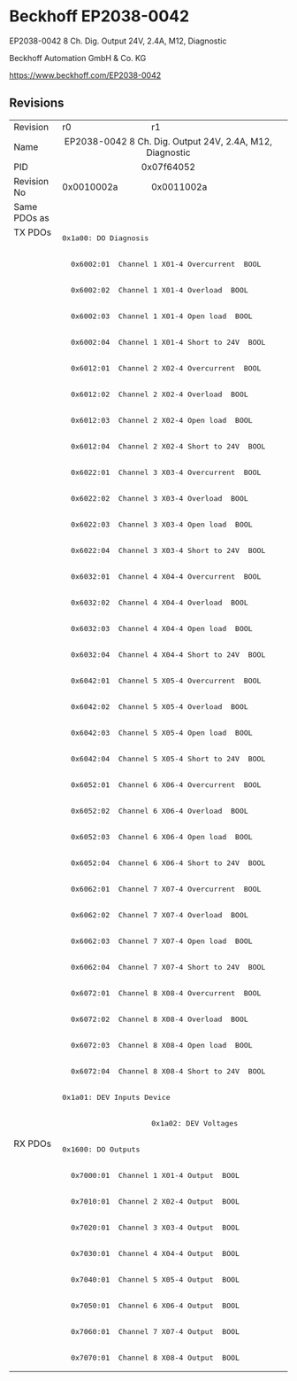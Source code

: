 # Beckhoff EP2038-0042

EP2038-0042 8 Ch. Dig. Output 24V, 2.4A, M12, Diagnostic

Beckhoff Automation GmbH & Co. KG

https://www.beckhoff.com/EP2038-0042

## Revisions
<table>
<tr >
<td>Revision</td>
<td><div class="foo">r0</div></td>
<td><div class="foo">r1</div></td>
</tr>
<tr >
<td>Name</td>
<td colspan=2 align="center"><div class="foo">EP2038-0042 8 Ch. Dig. Output 24V, 2.4A, M12, Diagnostic</div></td>
</tr>
<tr >
<td>PID</td>
<td colspan=2 align="center"><div class="foo">0x07f64052</div></td>
</tr>
<tr >
<td>Revision No</td>
<td>0x0010002a</td>
<td>0x0011002a</td>
</tr>
<tr >
<td>Same PDOs as</td>
<td colspan=2 align="center"></td>
</tr>
<tr class="txpdo pdosection">
<td rowspan=35 valign=top>TX PDOs</td>
<td colspan=2 align="left"><pre>0x1a00: DO Diagnosis</pre></td>
<td></td>
</tr>
<tr class="txpdo">
<td colspan=2 align="left"><pre>  0x6002:01  Channel 1 X01-4 Overcurrent  BOOL</pre></td>
</tr>
<tr class="txpdo">
<td colspan=2 align="left"><pre>  0x6002:02  Channel 1 X01-4 Overload  BOOL</pre></td>
</tr>
<tr class="txpdo">
<td colspan=2 align="left"><pre>  0x6002:03  Channel 1 X01-4 Open load  BOOL</pre></td>
</tr>
<tr class="txpdo">
<td colspan=2 align="left"><pre>  0x6002:04  Channel 1 X01-4 Short to 24V  BOOL</pre></td>
</tr>
<tr class="txpdo">
<td colspan=2 align="left"><pre>  0x6012:01  Channel 2 X02-4 Overcurrent  BOOL</pre></td>
</tr>
<tr class="txpdo">
<td colspan=2 align="left"><pre>  0x6012:02  Channel 2 X02-4 Overload  BOOL</pre></td>
</tr>
<tr class="txpdo">
<td colspan=2 align="left"><pre>  0x6012:03  Channel 2 X02-4 Open load  BOOL</pre></td>
</tr>
<tr class="txpdo">
<td colspan=2 align="left"><pre>  0x6012:04  Channel 2 X02-4 Short to 24V  BOOL</pre></td>
</tr>
<tr class="txpdo">
<td colspan=2 align="left"><pre>  0x6022:01  Channel 3 X03-4 Overcurrent  BOOL</pre></td>
</tr>
<tr class="txpdo">
<td colspan=2 align="left"><pre>  0x6022:02  Channel 3 X03-4 Overload  BOOL</pre></td>
</tr>
<tr class="txpdo">
<td colspan=2 align="left"><pre>  0x6022:03  Channel 3 X03-4 Open load  BOOL</pre></td>
</tr>
<tr class="txpdo">
<td colspan=2 align="left"><pre>  0x6022:04  Channel 3 X03-4 Short to 24V  BOOL</pre></td>
</tr>
<tr class="txpdo">
<td colspan=2 align="left"><pre>  0x6032:01  Channel 4 X04-4 Overcurrent  BOOL</pre></td>
</tr>
<tr class="txpdo">
<td colspan=2 align="left"><pre>  0x6032:02  Channel 4 X04-4 Overload  BOOL</pre></td>
</tr>
<tr class="txpdo">
<td colspan=2 align="left"><pre>  0x6032:03  Channel 4 X04-4 Open load  BOOL</pre></td>
</tr>
<tr class="txpdo">
<td colspan=2 align="left"><pre>  0x6032:04  Channel 4 X04-4 Short to 24V  BOOL</pre></td>
</tr>
<tr class="txpdo">
<td colspan=2 align="left"><pre>  0x6042:01  Channel 5 X05-4 Overcurrent  BOOL</pre></td>
</tr>
<tr class="txpdo">
<td colspan=2 align="left"><pre>  0x6042:02  Channel 5 X05-4 Overload  BOOL</pre></td>
</tr>
<tr class="txpdo">
<td colspan=2 align="left"><pre>  0x6042:03  Channel 5 X05-4 Open load  BOOL</pre></td>
</tr>
<tr class="txpdo">
<td colspan=2 align="left"><pre>  0x6042:04  Channel 5 X05-4 Short to 24V  BOOL</pre></td>
</tr>
<tr class="txpdo">
<td colspan=2 align="left"><pre>  0x6052:01  Channel 6 X06-4 Overcurrent  BOOL</pre></td>
</tr>
<tr class="txpdo">
<td colspan=2 align="left"><pre>  0x6052:02  Channel 6 X06-4 Overload  BOOL</pre></td>
</tr>
<tr class="txpdo">
<td colspan=2 align="left"><pre>  0x6052:03  Channel 6 X06-4 Open load  BOOL</pre></td>
</tr>
<tr class="txpdo">
<td colspan=2 align="left"><pre>  0x6052:04  Channel 6 X06-4 Short to 24V  BOOL</pre></td>
</tr>
<tr class="txpdo">
<td colspan=2 align="left"><pre>  0x6062:01  Channel 7 X07-4 Overcurrent  BOOL</pre></td>
</tr>
<tr class="txpdo">
<td colspan=2 align="left"><pre>  0x6062:02  Channel 7 X07-4 Overload  BOOL</pre></td>
</tr>
<tr class="txpdo">
<td colspan=2 align="left"><pre>  0x6062:03  Channel 7 X07-4 Open load  BOOL</pre></td>
</tr>
<tr class="txpdo">
<td colspan=2 align="left"><pre>  0x6062:04  Channel 7 X07-4 Short to 24V  BOOL</pre></td>
</tr>
<tr class="txpdo">
<td colspan=2 align="left"><pre>  0x6072:01  Channel 8 X08-4 Overcurrent  BOOL</pre></td>
</tr>
<tr class="txpdo">
<td colspan=2 align="left"><pre>  0x6072:02  Channel 8 X08-4 Overload  BOOL</pre></td>
</tr>
<tr class="txpdo">
<td colspan=2 align="left"><pre>  0x6072:03  Channel 8 X08-4 Open load  BOOL</pre></td>
</tr>
<tr class="txpdo">
<td colspan=2 align="left"><pre>  0x6072:04  Channel 8 X08-4 Short to 24V  BOOL</pre></td>
</tr>
<tr class="txpdo pdosection">
<td colspan=2 align="left"><pre>0x1a01: DEV Inputs Device</pre></td>
</tr>
<tr class="txpdo pdosection">
<td></td>
<td><pre>0x1a02: DEV Voltages</pre></td>
</tr>
<tr class="rxpdo pdosection">
<td rowspan=9 valign=top>RX PDOs</td>
<td colspan=2 align="left"><pre>0x1600: DO Outputs</pre></td>
<td></td>
</tr>
<tr class="rxpdo">
<td colspan=2 align="left"><pre>  0x7000:01  Channel 1 X01-4 Output  BOOL</pre></td>
</tr>
<tr class="rxpdo">
<td colspan=2 align="left"><pre>  0x7010:01  Channel 2 X02-4 Output  BOOL</pre></td>
</tr>
<tr class="rxpdo">
<td colspan=2 align="left"><pre>  0x7020:01  Channel 3 X03-4 Output  BOOL</pre></td>
</tr>
<tr class="rxpdo">
<td colspan=2 align="left"><pre>  0x7030:01  Channel 4 X04-4 Output  BOOL</pre></td>
</tr>
<tr class="rxpdo">
<td colspan=2 align="left"><pre>  0x7040:01  Channel 5 X05-4 Output  BOOL</pre></td>
</tr>
<tr class="rxpdo">
<td colspan=2 align="left"><pre>  0x7050:01  Channel 6 X06-4 Output  BOOL</pre></td>
</tr>
<tr class="rxpdo">
<td colspan=2 align="left"><pre>  0x7060:01  Channel 7 X07-4 Output  BOOL</pre></td>
</tr>
<tr class="rxpdo">
<td colspan=2 align="left"><pre>  0x7070:01  Channel 8 X08-4 Output  BOOL</pre></td>
</tr>
</table>
